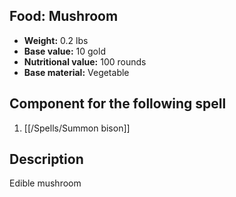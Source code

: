 ## Food: Mushroom

- **Weight:** 0.2 lbs
- **Base value:** 10 gold
- **Nutritional value:** 100 rounds
- **Base material:** Vegetable

## Component for the following spell

1. [[/Spells/Summon bison]]

## Description

Edible mushroom
